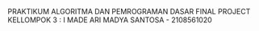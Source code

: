 PRAKTIKUM ALGORITMA DAN PEMROGRAMAN DASAR
FINAL PROJECT
KELLOMPOK 3 :
I MADE ARI MADYA SANTOSA - 2108561020